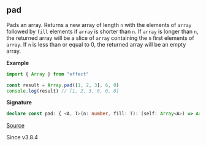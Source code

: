 ## pad

Pads an array.
Returns a new array of length `n` with the elements of `array` followed by `fill` elements if `array` is shorter than `n`.
If `array` is longer than `n`, the returned array will be a slice of `array` containing the `n` first elements of `array`.
If `n` is less than or equal to 0, the returned array will be an empty array.

**Example**

```ts
import { Array } from "effect"

const result = Array.pad([1, 2, 3], 6, 0)
console.log(result) // [1, 2, 3, 0, 0, 0]
```

**Signature**

```ts
declare const pad: { <A, T>(n: number, fill: T): (self: Array<A>) => Array<A | T>; <A, T>(self: Array<A>, n: number, fill: T): Array<A | T>; }
```

[Source](https://github.com/Effect-TS/effect/tree/main/packages/effect/src/Array.ts#L1932)

Since v3.8.4
